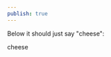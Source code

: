 ```yaml
---
publish: true
---
```


Below it should just say "cheese": 


<div class="transclusion internal-embed is-loaded"><div class="markdown-embed">



cheese 

</div></div>

